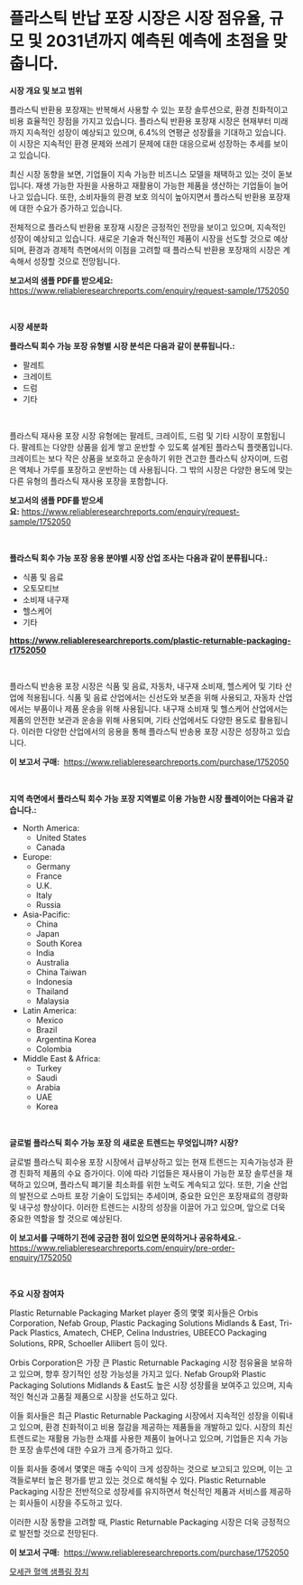 <p><h1>플라스틱 반납 포장 시장은 시장 점유율, 규모 및 2031년까지 예측된 예측에 초점을 맞춥니다.</h1></p><p><strong>시장 개요 및 보고 범위</strong></p>
<p><p>플라스틱 반환용 포장재는 반복해서 사용할 수 있는 포장 솔루션으로, 환경 친화적이고 비용 효율적인 장점을 가지고 있습니다. 플라스틱 반환용 포장재 시장은 현재부터 미래까지 지속적인 성장이 예상되고 있으며, 6.4%의 연평균 성장률을 기대하고 있습니다. 이 시장은 지속적인 환경 문제와 쓰레기 문제에 대한 대응으로써 성장하는 추세를 보이고 있습니다.</p><p>최신 시장 동향을 보면, 기업들이 지속 가능한 비즈니스 모델을 채택하고 있는 것이 돋보입니다. 재생 가능한 자원을 사용하고 재활용이 가능한 제품을 생산하는 기업들이 늘어나고 있습니다. 또한, 소비자들의 환경 보호 의식이 높아지면서 플라스틱 반환용 포장재에 대한 수요가 증가하고 있습니다.</p><p>전체적으로 플라스틱 반환용 포장재 시장은 긍정적인 전망을 보이고 있으며, 지속적인 성장이 예상되고 있습니다. 새로운 기술과 혁신적인 제품이 시장을 선도할 것으로 예상되며, 환경과 경제적 측면에서의 이점을 고려할 때 플라스틱 반환용 포장재의 시장은 계속해서 성장할 것으로 전망됩니다.</p></p>
<p><strong>보고서의 샘플 PDF를 받으세요:</strong> <a href="https://www.reliableresearchreports.com/enquiry/request-sample/1752050">https://www.reliableresearchreports.com/enquiry/request-sample/1752050</a></p>
<p>&nbsp;</p>
<p><strong>시장 세분화</strong></p>
<p><strong>플라스틱 회수 가능 포장 유형별 시장 분석은 다음과 같이 분류됩니다.:</strong></p>
<p><ul><li>팔레트</li><li>크레이트</li><li>드럼</li><li>기타</li></ul></p>
<p>&nbsp;</p>
<p><p>플라스틱 재사용 포장 시장 유형에는 팔레트, 크레이트, 드럼 및 기타 시장이 포함됩니다. 팔레트는 다양한 상품을 쉽게 쌓고 운반할 수 있도록 설계된 플라스틱 플랫폼입니다. 크레이트는 보다 작은 상품을 보호하고 운송하기 위한 견고한 플라스틱 상자이며, 드럼은 액체나 가루를 포장하고 운반하는 데 사용됩니다. 그 밖의 시장은 다양한 용도에 맞는 다른 유형의 플라스틱 재사용 포장을 포함합니다.</p></p>
<p><strong>보고서의 샘플 PDF를 받으세요:</strong>&nbsp;<a href="https://www.reliableresearchreports.com/enquiry/request-sample/1752050">https://www.reliableresearchreports.com/enquiry/request-sample/1752050</a></p>
<p>&nbsp;</p>
<p><strong> 플라스틱 회수 가능 포장 응용 분야별 시장 산업 조사는 다음과 같이 분류됩니다.:</strong></p>
<p><ul><li>식품 및 음료</li><li>오토모티브</li><li>소비재 내구재</li><li>헬스케어</li><li>기타</li></ul></p>
<p><strong><a href="https://www.reliableresearchreports.com/plastic-returnable-packaging-r1752050">https://www.reliableresearchreports.com/plastic-returnable-packaging-r1752050</a></strong></p>
<p>&nbsp;</p>
<p><p>플라스틱 반송용 포장 시장은 식품 및 음료, 자동차, 내구재 소비재, 헬스케어 및 기타 산업에 적용됩니다. 식품 및 음료 산업에서는 신선도와 보존을 위해 사용되고, 자동차 산업에서는 부품이나 제품 운송을 위해 사용됩니다. 내구재 소비재 및 헬스케어 산업에서는 제품의 안전한 보관과 운송을 위해 사용되며, 기타 산업에서도 다양한 용도로 활용됩니다. 이러한 다양한 산업에서의 응용을 통해 플라스틱 반송용 포장 시장은 성장하고 있습니다.</p></p>
<p><strong>이 보고서 구매:</strong>&nbsp; <a href="https://www.reliableresearchreports.com/purchase/1752050">https://www.reliableresearchreports.com/purchase/1752050</a></p>
<p>&nbsp;</p>
<p><strong>지역 측면에서 플라스틱 회수 가능 포장 지역별로 이용 가능한 시장 플레이어는 다음과 같습니다.:</strong></p>
<p><ul>
    <li>
        North America:
        <ul>
            <li>United States</li>
            <li>Canada</li>
        </ul>
    </li>
    <li>
        Europe:
        <ul>
            <li>Germany</li>
            <li>France</li>
            <li>U.K.</li>
            <li>Italy</li>
            <li>Russia</li>
        </ul>
    </li>
    <li>
        Asia-Pacific:
        <ul>
            <li>China</li>
            <li>Japan</li>
            <li>South Korea</li>
            <li>India</li>
            <li>Australia</li>
            <li>China Taiwan</li>
            <li>Indonesia</li>
            <li>Thailand</li>
            <li>Malaysia</li>
        </ul>
    </li>
    <li>
        Latin America:
        <ul>
            <li>Mexico</li>
            <li>Brazil</li>
            <li>Argentina Korea</li>
            <li>Colombia</li>
        </ul>
    </li>
    <li>
        Middle East & Africa:
        <ul>
            <li>Turkey</li>
            <li>Saudi</li>
            <li>Arabia</li>
            <li>UAE</li>
            <li>Korea</li>
        </ul>
    </li>
    </ul></p>
<p>&nbsp;</p>
<p><strong>글로벌 플라스틱 회수 가능 포장 의 새로운 트렌드는 무엇입니까? 시장?</strong></p>
<p><p>글로벌 플라스틱 회수용 포장 시장에서 급부상하고 있는 현재 트렌드는 지속가능성과 환경 친화적 제품의 수요 증가이다. 이에 따라 기업들은 재사용이 가능한 포장 솔루션을 채택하고 있으며, 플라스틱 폐기물 최소화를 위한 노력도 계속되고 있다. 또한, 기술 산업의 발전으로 스마트 포장 기술이 도입되는 추세이며, 중요한 요인은 포장재료의 경량화 및 내구성 향상이다. 이러한 트렌드는 시장의 성장을 이끌어 가고 있으며, 앞으로 더욱 중요한 역할을 할 것으로 예상된다.</p></p>
<p><strong>이 보고서를 구매하기 전에 궁금한 점이 있으면 문의하거나 공유하세요.</strong>- <a href="https://www.reliableresearchreports.com/enquiry/pre-order-enquiry/1752050">https://www.reliableresearchreports.com/enquiry/pre-order-enquiry/1752050</a></p>
<p>&nbsp;</p>
<p><strong>주요 시장 참여자</strong></p>
<p><p>Plastic Returnable Packaging Market player 중의 몇몇 회사들은 Orbis Corporation, Nefab Group, Plastic Packaging Solutions Midlands & East, Tri-Pack Plastics, Amatech, CHEP, Celina Industries, UBEECO Packaging Solutions, RPR, Schoeller Allibert 등이 있다.</p><p>Orbis Corporation은 가장 큰 Plastic Returnable Packaging 시장 점유율을 보유하고 있으며, 향후 장기적인 성장 가능성을 가지고 있다. Nefab Group와 Plastic Packaging Solutions Midlands & East도 높은 시장 성장률을 보여주고 있으며, 지속적인 혁신과 고품질 제품으로 시장을 선도하고 있다.</p><p>이들 회사들은 최근 Plastic Returnable Packaging 시장에서 지속적인 성장을 이뤄내고 있으며, 환경 친화적이고 비용 절감을 제공하는 제품들을 개발하고 있다. 시장의 최신 트렌드로는 재활용 가능한 소재를 사용한 제품이 늘어나고 있으며, 기업들은 지속 가능한 포장 솔루션에 대한 수요가 크게 증가하고 있다.</p><p>이들 회사들 중에서 몇몇은 매출 수익이 크게 성장하는 것으로 보고되고 있으며, 이는 고객들로부터 높은 평가를 받고 있는 것으로 해석될 수 있다. Plastic Returnable Packaging 시장은 전반적으로 성장세를 유지하면서 혁신적인 제품과 서비스를 제공하는 회사들이 시장을 주도하고 있다.</p><p>이러한 시장 동향을 고려할 때, Plastic Returnable Packaging 시장은 더욱 긍정적으로 발전할 것으로 전망된다.</p></p>
<p><strong>이 보고서 구매:</strong>&nbsp;&nbsp;<a href="https://www.reliableresearchreports.com/purchase/1752050">https://www.reliableresearchreports.com/purchase/1752050</a></p>
<p><p><a href="https://medium.com/@thadnader1941/%ED%98%88%EA%B4%80%ED%98%88-%EC%B1%84%EC%B7%A8-%EC%9E%A5%EC%B9%98-%EC%8B%9C%EC%9E%A5-%EC%84%B1%EA%B3%B5%EC%A0%81%EC%9D%B8-%EB%B9%84%EC%A6%88%EB%8B%88%EC%8A%A4-%EC%A0%84%EB%9E%B5%EC%9D%98-%EC%97%B4%EC%87%A0-2031%EB%85%84%EA%B9%8C%EC%A7%80-%EC%98%88%EC%B8%A1-767aa3503a0d">모세관 혈액 샘플링 장치</a></p></p>
